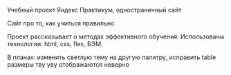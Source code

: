 
Учебный проект Яндекс Практикум, одностраничный сайт

Сайт про то, как учиться правильно

Проект рассказывает о методах эффективного обучения.
Использованы технологии: html, css, flex, БЭМ.

В планах: изменить светлую тему на другую палитру, исправить table размеры тву уву отображаются неверно
